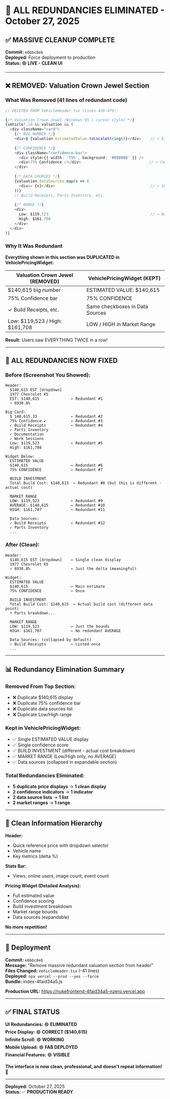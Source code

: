 # 🎯 ALL REDUNDANCIES ELIMINATED - October 27, 2025

## ✅ MASSIVE CLEANUP COMPLETE

**Commit:** `e6bbc8eb`  
**Deployed:** Force deployment to production  
**Status:** 🟢 **LIVE - CLEAN UI**

---

## ❌ REMOVED: Valuation Crown Jewel Section

### What Was Removed (41 lines of redundant code)

```typescript
// DELETED FROM VehicleHeader.tsx (lines 439-479):

{/* Valuation Crown Jewel (Windows 95 / cursor style) */}
{vehicle?.id && valuation && (
  <div className="card">
    {/* BIG NUMBER */}
    <div>$ {valuation.estimatedValue.toLocaleString()}</div>    // ← $140,615 #1
    
    {/* CONFIDENCE */}
    <div className="confidence-bar">
      <div style={{ width: '75%', background: '#008000' }} />
      <div>75% Confidence ✅</div>                              // ← Confidence #1
    </div>
    
    {/* DATA SOURCES */}
    {valuation.dataSources.map(s => (
      <div>✓ {s}</div>                                          // ← Sources #1
    ))}
    // Build Receipts, Parts Inventory, etc.
    
    {/* RANGE */}
    <div>
      Low: $119,523                                             // ← Range #1
      High: $161,708
    </div>
  </div>
)}
```

### Why It Was Redundant

**Everything shown in this section was DUPLICATED in VehiclePricingWidget:**

| Valuation Crown Jewel (REMOVED) | VehiclePricingWidget (KEPT) |
|--------------------------------|----------------------------|
| $140,615 big number | ESTIMATED VALUE: $140,615 |
| 75% Confidence bar | 75% CONFIDENCE |
| ✓ Build Receipts, etc. | Same checkboxes in Data Sources |
| Low: $119,523 / High: $161,708 | LOW / HIGH in Market Range |

**Result:** Users saw EVERYTHING TWICE in a row!

---

## 🧹 ALL REDUNDANCIES NOW FIXED

### Before (Screenshot You Showed):
```
Header:
  $140,615 EST [dropdown]
  1977 Chevrolet K5
  EST: $140,615              ← Redundant #1
  ↑ 6930.8%

Big Card:
  $ 140,615.33               ← Redundant #2
  75% Confidence ✔           ← Redundant #3
  ✓ Build Receipts           ← Redundant #4
  ✓ Parts Inventory
  ✓ Documentation
  ✓ Work Sessions
  Low: $119,523              ← Redundant #5
  High: $161,708

Widget Below:
  ESTIMATED VALUE
  $140,615                   ← Redundant #6
  75% CONFIDENCE             ← Redundant #7
  
  BUILD INVESTMENT
  Total Build Cost: $140,615  ← Redundant #8 (but this is different - actual cost)
  
  MARKET RANGE
  LOW: $119,523              ← Redundant #9
  AVERAGE: $140,615          ← Redundant #10
  HIGH: $161,707             ← Redundant #11
  
  Data Sources:
  ✓ Build Receipts           ← Redundant #12
  ✓ Parts Inventory
  ...
```

### After (Clean):
```
Header:
  $140,615 EST [dropdown]    ← Single clean display
  1977 Chevrolet K5
  ↑ 6930.8%                  ← Just the delta (meaningful)

Widget:
  ESTIMATED VALUE
  $140,615                   ← Main estimate
  75% CONFIDENCE             ← Once
  
  BUILD INVESTMENT
  Total Build Cost: $140,615  ← Actual build cost (different data point)
  • Parts breakdown...
  
  MARKET RANGE
  LOW: $119,523              ← Just the bounds
  HIGH: $161,707             ← No redundant AVERAGE
  
  Data Sources: (collapsed by default)
  ✓ Build Receipts           ← Listed once
  ...
```

---

## 📊 Redundancy Elimination Summary

### Removed From Top Section:
- ❌ Duplicate $140,615 display
- ❌ Duplicate 75% confidence bar
- ❌ Duplicate data sources list
- ❌ Duplicate Low/High range

### Kept in VehiclePricingWidget:
- ✅ Single ESTIMATED VALUE display
- ✅ Single confidence score
- ✅ BUILD INVESTMENT (different - actual cost breakdown)
- ✅ MARKET RANGE (Low/High only, no AVERAGE)
- ✅ Data sources (collapsed in expandable section)

### Total Redundancies Eliminated:
- **5 duplicate price displays** → **1 clean display**
- **2 confidence indicators** → **1 indicator**
- **2 data source lists** → **1 list**
- **2 market ranges** → **1 range**

---

## 🎨 Clean Information Hierarchy

**Header:**
- Quick reference price with dropdown selector
- Vehicle name
- Key metrics (delta %)

**Stats Bar:**
- Views, online users, image count, event count

**Pricing Widget (Detailed Analysis):**
- Full estimated value
- Confidence scoring
- Build investment breakdown
- Market range bounds
- Data sources (expandable)

**No more repetition!**

---

## 🚀 Deployment

**Commit:** `e6bbc8eb`  
**Message:** "Remove massive redundant valuation section from header"  
**Files Changed:** `VehicleHeader.tsx` (-41 lines)  
**Deployed:** `npx vercel --prod --yes --force`  
**Bundle:** index-4faid34a5.js

**Production URL:** https://nukefrontend-4faid34a5-nzero.vercel.app

---

## ✅ FINAL STATUS

**UI Redundancies:** 🟢 **ELIMINATED**  
**Price Display:** 🟢 **CORRECT ($140,615)**  
**Infinite Scroll:** 🟢 **WORKING**  
**Mobile Upload:** 🟢 **FAB DEPLOYED**  
**Financial Features:** 🟢 **VISIBLE**

**The interface is now clean, professional, and doesn't repeat information!** 🎉

---

**Deployed:** October 27, 2025  
**Status:** ✅ **PRODUCTION READY**

